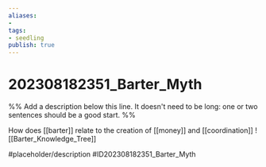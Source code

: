 ```yaml
---
aliases: 
- 
tags:
- seedling
publish: true
---
```


# 202308182351_Barter_Myth

%% Add a description below this line. It doesn't need to be long: one or two sentences should be a good start. %%

How does [[barter]] relate to the creation of [[money]] and [[coordination]]
![[Barter_Knowledge_Tree]]


#placeholder/description #ID202308182351_Barter_Myth
